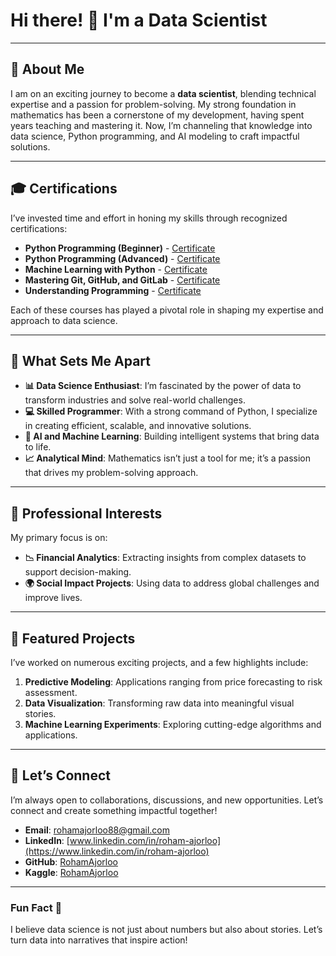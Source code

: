 # Hi there! 👋 I'm a Data Scientist

---

## 🚀 About Me

I am on an exciting journey to become a **data scientist**, blending technical expertise and a passion for problem-solving. My strong foundation in mathematics has been a cornerstone of my development, having spent years teaching and mastering it. Now, I’m channeling that knowledge into data science, Python programming, and AI modeling to craft impactful solutions.

---

## 🎓 Certifications

I’ve invested time and effort in honing my skills through recognized certifications:

- **Python Programming (Beginner)** - [Certificate](https://maktabkhooneh.org/certificates/MK-YOZXW4)
- **Python Programming (Advanced)** - [Certificate](https://maktabkhooneh.org/certificates/MK-OHI6F3)
- **Machine Learning with Python** - [Certificate](https://maktabkhooneh.org/certificates/MK-19092M)
- **Mastering Git, GitHub, and GitLab** - [Certificate](https://faradars.org/verify/4D43F8B8)
- **Understanding Programming** - [Certificate](https://maktabkhooneh.org/certificates/MK-O7LJT7)

Each of these courses has played a pivotal role in shaping my expertise and approach to data science.

---

## 🌟 What Sets Me Apart

- **📊 Data Science Enthusiast**: I’m fascinated by the power of data to transform industries and solve real-world challenges.
- **💻 Skilled Programmer**: With a strong command of Python, I specialize in creating efficient, scalable, and innovative solutions.
- **🧠 AI and Machine Learning**: Building intelligent systems that bring data to life.
- **📈 Analytical Mind**: Mathematics isn’t just a tool for me; it’s a passion that drives my problem-solving approach.

---

## 💼 Professional Interests

My primary focus is on:

- **📉 Financial Analytics**: Extracting insights from complex datasets to support decision-making.
- **🌍 Social Impact Projects**: Using data to address global challenges and improve lives.

---

## 📂 Featured Projects

I’ve worked on numerous exciting projects, and a few highlights include:

1. **Predictive Modeling**: Applications ranging from price forecasting to risk assessment.
2. **Data Visualization**: Transforming raw data into meaningful visual stories.
3. **Machine Learning Experiments**: Exploring cutting-edge algorithms and applications.

---

## 🤝 Let’s Connect

I’m always open to collaborations, discussions, and new opportunities. Let’s connect and create something impactful together!

- **Email**: [rohamajorloo88@gmail.com](mailto:rohamajorloo88@gmail.com)
- **LinkedIn**: [www.linkedin.com/in/roham-ajorloo](https://www.linkedin.com/in/roham-ajorloo)
- **GitHub**: [RohamAjorloo](https://github.com/RohamAjorloo)
- **Kaggle**: [RohamAjorloo](https://kaggle.com/RohamAjorlo)

---

### Fun Fact 🎉

I believe data science is not just about numbers but also about stories. Let’s turn data into narratives that inspire action!
